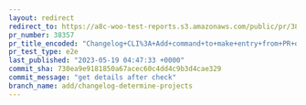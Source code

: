 ```yaml
---
layout: redirect
redirect_to: https://a8c-woo-test-reports.s3.amazonaws.com/public/pr/38357/e2e/index.html
pr_number: 38357
pr_title_encoded: "Changelog+CLI%3A+Add+command+to+make+entry+from+PR+description"
pr_test_type: e2e
last_published: "2023-05-19 04:47:33 +0000"
commit_sha: 730ea9e9181850a67acec60c4dd4c9b3d4cae329
commit_message: "get details after check"
branch_name: add/changelog-determine-projects
---
```

